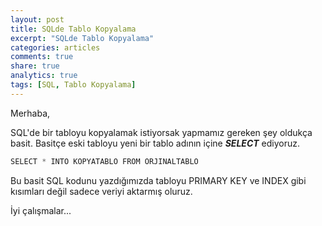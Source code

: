 ```yaml
---
layout: post
title: SQLde Tablo Kopyalama
excerpt: "SQLde Tablo Kopyalama"
categories: articles
comments: true
share: true
analytics: true
tags: [SQL, Tablo Kopyalama]
---
```



Merhaba,

SQL'de bir tabloyu kopyalamak istiyorsak yapmamız gereken şey oldukça basit. Basitçe eski tabloyu yeni bir tablo adının içine ***SELECT*** ediyoruz.


```csharp
SELECT * INTO KOPYATABLO FROM ORJINALTABLO
```

Bu basit SQL kodunu yazdığımızda tabloyu PRIMARY KEY ve INDEX gibi kısımları değil sadece veriyi aktarmış oluruz.

İyi çalışmalar...
